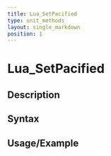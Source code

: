 ```yaml
---
title: Lua_SetPacified
type: unit_methods
layout: single_markdown
position: 1
---
```


# Lua_SetPacified

## Description

## Syntax

## Usage/Example


